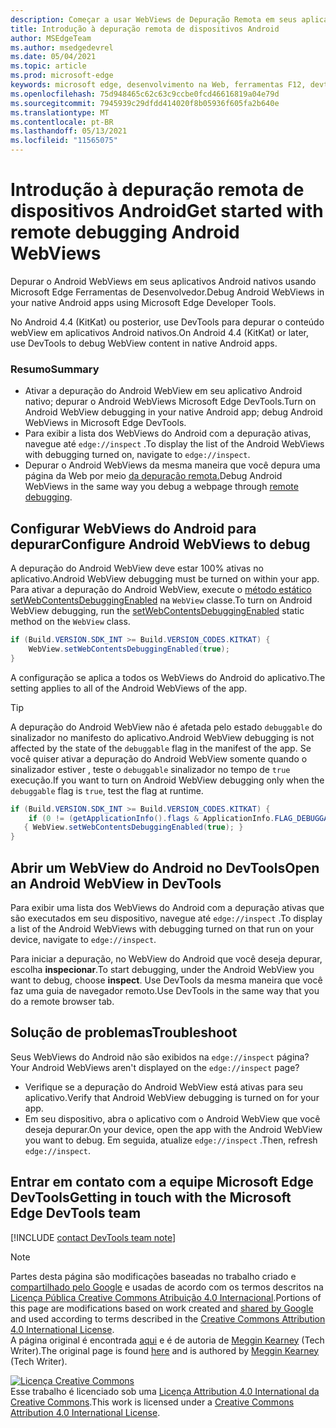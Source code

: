 ```yaml
---
description: Começar a usar WebViews de Depuração Remota em seus aplicativos Android nativos usando Microsoft Edge Ferramentas de Desenvolvedor.
title: Introdução à depuração remota de dispositivos Android
author: MSEdgeTeam
ms.author: msedgedevrel
ms.date: 05/04/2021
ms.topic: article
ms.prod: microsoft-edge
keywords: microsoft edge, desenvolvimento na Web, ferramentas F12, devtools
ms.openlocfilehash: 75d948465c62c63c9ccbe0fcd46616819a04e79d
ms.sourcegitcommit: 7945939c29dfdd414020f8b05936f605fa2b640e
ms.translationtype: MT
ms.contentlocale: pt-BR
ms.lasthandoff: 05/13/2021
ms.locfileid: "11565075"
---
```

<!-- Copyright Meggin Kearney 

   Licensed under the Apache License, Version 2.0 (the "License");
   you may not use this file except in compliance with the License.
   You may obtain a copy of the License at

       http://www.apache.org/licenses/LICENSE-2.0

   Unless required by applicable law or agreed to in writing, software
   distributed under the License is distributed on an "AS IS" BASIS,
   WITHOUT WARRANTIES OR CONDITIONS OF ANY KIND, either express or implied.
   See the License for the specific language governing permissions and
   limitations under the License.  -->  
# <a name="get-started-with-remote-debugging-android-webviews"></a><span data-ttu-id="185ed-104">Introdução à depuração remota de dispositivos Android</span><span class="sxs-lookup"><span data-stu-id="185ed-104">Get started with remote debugging Android WebViews</span></span>  

<span data-ttu-id="185ed-105">Depurar o Android WebViews em seus aplicativos Android nativos usando Microsoft Edge Ferramentas de Desenvolvedor.</span><span class="sxs-lookup"><span data-stu-id="185ed-105">Debug Android WebViews in your native Android apps using Microsoft Edge Developer Tools.</span></span>  

<span data-ttu-id="185ed-106">No Android 4.4 \(KitKat\) ou posterior, use DevTools para depurar o conteúdo webView em aplicativos Android nativos.</span><span class="sxs-lookup"><span data-stu-id="185ed-106">On Android 4.4 \(KitKat\) or later, use DevTools to debug WebView content in native Android apps.</span></span>  

### <a name="summary"></a><span data-ttu-id="185ed-107">Resumo</span><span class="sxs-lookup"><span data-stu-id="185ed-107">Summary</span></span>  

*   <span data-ttu-id="185ed-108">Ativar a depuração do Android WebView em seu aplicativo Android nativo; depurar o Android WebViews Microsoft Edge DevTools.</span><span class="sxs-lookup"><span data-stu-id="185ed-108">Turn on Android WebView debugging in your native Android app; debug Android WebViews in Microsoft Edge DevTools.</span></span>  
*   <span data-ttu-id="185ed-109">Para exibir a lista dos WebViews do Android com a depuração ativas, navegue até `edge://inspect` .</span><span class="sxs-lookup"><span data-stu-id="185ed-109">To display the list of the Android WebViews with debugging turned on, navigate to `edge://inspect`.</span></span>  
*   <span data-ttu-id="185ed-110">Depurar o Android WebViews da mesma maneira que você depura uma página da Web por meio [da depuração remota.][RemoteDebuggingGettingStarted]</span><span class="sxs-lookup"><span data-stu-id="185ed-110">Debug Android WebViews in the same way you debug a webpage through [remote debugging][RemoteDebuggingGettingStarted].</span></span>  

## <a name="configure-android-webviews-to-debug"></a><span data-ttu-id="185ed-111">Configurar WebViews do Android para depurar</span><span class="sxs-lookup"><span data-stu-id="185ed-111">Configure Android WebViews to debug</span></span>  

<span data-ttu-id="185ed-112">A depuração do Android WebView deve estar 100% ativas no aplicativo.</span><span class="sxs-lookup"><span data-stu-id="185ed-112">Android WebView debugging must be turned on within your app.</span></span>  <span data-ttu-id="185ed-113">Para ativar a depuração do Android WebView, execute o [método estático setWebContentsDebuggingEnabled][AndroidDeveloperWebViewsSetWebContentsDebuggingEnabled] na `WebView` classe.</span><span class="sxs-lookup"><span data-stu-id="185ed-113">To turn on Android WebView debugging, run the [setWebContentsDebuggingEnabled][AndroidDeveloperWebViewsSetWebContentsDebuggingEnabled] static method on the `WebView` class.</span></span>  

```java
if (Build.VERSION.SDK_INT >= Build.VERSION_CODES.KITKAT) {
    WebView.setWebContentsDebuggingEnabled(true);
}
```  

<span data-ttu-id="185ed-114">A configuração se aplica a todos os WebViews do Android do aplicativo.</span><span class="sxs-lookup"><span data-stu-id="185ed-114">The setting applies to all of the Android WebViews of the app.</span></span>  

> [!TIP]
> <span data-ttu-id="185ed-115">A depuração do Android WebView não é afetada pelo estado `debuggable` do sinalizador no manifesto do aplicativo.</span><span class="sxs-lookup"><span data-stu-id="185ed-115">Android WebView debugging is not affected by the state of the `debuggable` flag in the manifest of the app.</span></span>  <span data-ttu-id="185ed-116">Se você quiser ativar a depuração do Android WebView somente quando o sinalizador estiver , teste o `debuggable` sinalizador no tempo de `true` execução.</span><span class="sxs-lookup"><span data-stu-id="185ed-116">If you want to turn on Android WebView debugging only when the `debuggable` flag is `true`, test the flag at runtime.</span></span>  
> 
> ```java
> if (Build.VERSION.SDK_INT >= Build.VERSION_CODES.KITKAT) {
>     if (0 != (getApplicationInfo().flags & ApplicationInfo.FLAG_DEBUGGABLE))
>    { WebView.setWebContentsDebuggingEnabled(true); }
> }
> ```  

## <a name="open-an-android-webview-in-devtools"></a><span data-ttu-id="185ed-117">Abrir um WebView do Android no DevTools</span><span class="sxs-lookup"><span data-stu-id="185ed-117">Open an Android WebView in DevTools</span></span>  

<span data-ttu-id="185ed-118">Para exibir uma lista dos WebViews do Android com a depuração ativas que são executados em seu dispositivo, navegue até `edge://inspect` .</span><span class="sxs-lookup"><span data-stu-id="185ed-118">To display a list of the Android WebViews with debugging turned on that run on your device, navigate to `edge://inspect`.</span></span>  

<span data-ttu-id="185ed-119">Para iniciar a depuração, no WebView do Android que você deseja depurar, escolha **inspecionar**.</span><span class="sxs-lookup"><span data-stu-id="185ed-119">To start debugging, under the Android WebView you want to debug, choose **inspect**.</span></span>  <span data-ttu-id="185ed-120">Use DevTools da mesma maneira que você faz uma guia de navegador remoto.</span><span class="sxs-lookup"><span data-stu-id="185ed-120">Use DevTools in the same way that you do a remote browser tab.</span></span>  

<!--
:::image type="complex" source=".images/webview-debugging.msft.png" alt-text="Inspecting elements in an Android WebView" lightbox=".images/webview-debugging.msft.png":::
   Inspecting elements in an Android WebView  
:::image-end:::  

The gray graphics listed with the Android WebView represent its size and position relative to the screen of the device.  If your Android WebViews have titles set, the titles are listed as well.  
-->  

## <a name="troubleshoot"></a><span data-ttu-id="185ed-121">Solução de problemas</span><span class="sxs-lookup"><span data-stu-id="185ed-121">Troubleshoot</span></span>  

<span data-ttu-id="185ed-122">Seus WebViews do Android não são exibidos na `edge://inspect` página?</span><span class="sxs-lookup"><span data-stu-id="185ed-122">Your Android WebViews aren't displayed on the `edge://inspect` page?</span></span>  

*   <span data-ttu-id="185ed-123">Verifique se a depuração do Android WebView está ativas para seu aplicativo.</span><span class="sxs-lookup"><span data-stu-id="185ed-123">Verify that Android WebView debugging is turned on for your app.</span></span>  
*   <span data-ttu-id="185ed-124">Em seu dispositivo, abra o aplicativo com o Android WebView que você deseja depurar.</span><span class="sxs-lookup"><span data-stu-id="185ed-124">On your device, open the app with the Android WebView you want to debug.</span></span>  <span data-ttu-id="185ed-125">Em seguida, atualize `edge://inspect` .</span><span class="sxs-lookup"><span data-stu-id="185ed-125">Then, refresh `edge://inspect`.</span></span>  

## <a name="getting-in-touch-with-the-microsoft-edge-devtools-team"></a><span data-ttu-id="185ed-126">Entrar em contato com a equipe Microsoft Edge DevTools</span><span class="sxs-lookup"><span data-stu-id="185ed-126">Getting in touch with the Microsoft Edge DevTools team</span></span>  

[!INCLUDE [contact DevTools team note](../includes/contact-devtools-team-note.md)]  

<!-- links -->  

[RemoteDebuggingGettingStarted]: ./index.md "Introdução com dispositivos Android de depuração remota | Microsoft Docs"  

[AndroidDeveloperWebViewsSetWebContentsDebuggingEnabled]: https://developer.android.com/reference/android/webkit/WebView.html#setWebContentsDebuggingEnabled(boolean) "setWebContentsDebuggingEnabled - WebView | Desenvolvedores Android"  

> [!NOTE]
> <span data-ttu-id="185ed-129">Partes desta página são modificações baseadas no trabalho criado e [compartilhado pelo Google][GoogleSitePolicies] e usadas de acordo com os termos descritos na [Licença Pública Creative Commons Atribuição 4.0 Internacional][CCA4IL].</span><span class="sxs-lookup"><span data-stu-id="185ed-129">Portions of this page are modifications based on work created and [shared by Google][GoogleSitePolicies] and used according to terms described in the [Creative Commons Attribution 4.0 International License][CCA4IL].</span></span>  
> <span data-ttu-id="185ed-130">A página original é encontrada [aqui](https://developers.google.com/web/tools/chrome-devtools/remote-debugging/webviews) e é de autoria de [Meggin Kearney][MegginKearney] \(Tech Writer\).</span><span class="sxs-lookup"><span data-stu-id="185ed-130">The original page is found [here](https://developers.google.com/web/tools/chrome-devtools/remote-debugging/webviews) and is authored by [Meggin Kearney][MegginKearney] \(Tech Writer\).</span></span>  

[![Licença Creative Commons][CCby4Image]][CCA4IL]  
<span data-ttu-id="185ed-132">Esse trabalho é licenciado sob uma [Licença Attribution 4.0 International da Creative Commons][CCA4IL].</span><span class="sxs-lookup"><span data-stu-id="185ed-132">This work is licensed under a [Creative Commons Attribution 4.0 International License][CCA4IL].</span></span>  

[CCA4IL]: http://creativecommons.org/licenses/by/4.0  
[CCby4Image]: https://i.creativecommons.org/l/by/4.0/88x31.png  
[GoogleSitePolicies]: https://developers.google.com/terms/site-policies  
[KayceBasques]: https://developers.google.com/web/resources/contributors#kayce-basques  
[MegginKearney]: https://developers.google.com/web/resources/contributors#meggin-kearney  
